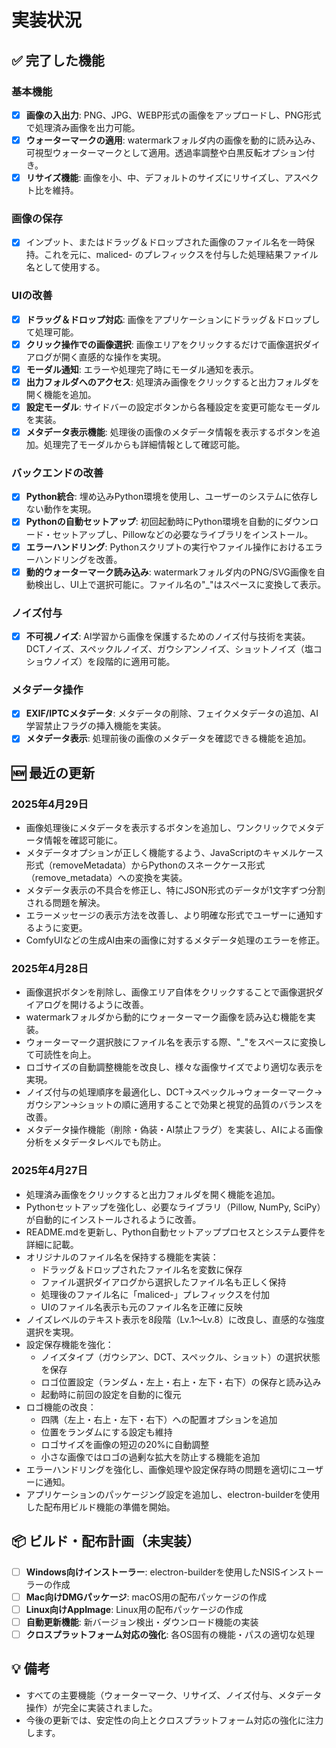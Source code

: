 # 実装状況

## ✅ 完了した機能

### 基本機能
- [x] **画像の入出力**: PNG、JPG、WEBP形式の画像をアップロードし、PNG形式で処理済み画像を出力可能。
- [x] **ウォーターマークの適用**: watermarkフォルダ内の画像を動的に読み込み、可視型ウォーターマークとして適用。透過率調整や白黒反転オプション付き。
- [x] **リサイズ機能**: 画像を小、中、デフォルトのサイズにリサイズし、アスペクト比を維持。

### 画像の保存
- [x] インプット、またはドラッグ＆ドロップされた画像のファイル名を一時保持。これを元に、maliced- のプレフィックスを付与した処理結果ファイル名として使用する。

### UIの改善
- [x] **ドラッグ＆ドロップ対応**: 画像をアプリケーションにドラッグ＆ドロップして処理可能。
- [x] **クリック操作での画像選択**: 画像エリアをクリックするだけで画像選択ダイアログが開く直感的な操作を実現。
- [x] **モーダル通知**: エラーや処理完了時にモーダル通知を表示。
- [x] **出力フォルダへのアクセス**: 処理済み画像をクリックすると出力フォルダを開く機能を追加。
- [x] **設定モーダル**: サイドバーの設定ボタンから各種設定を変更可能なモーダルを実装。
- [x] **メタデータ表示機能**: 処理後の画像のメタデータ情報を表示するボタンを追加。処理完了モーダルからも詳細情報として確認可能。

### バックエンドの改善
- [x] **Python統合**: 埋め込みPython環境を使用し、ユーザーのシステムに依存しない動作を実現。
- [x] **Pythonの自動セットアップ**: 初回起動時にPython環境を自動的にダウンロード・セットアップし、Pillowなどの必要なライブラリをインストール。
- [x] **エラーハンドリング**: Pythonスクリプトの実行やファイル操作におけるエラーハンドリングを改善。
- [x] **動的ウォーターマーク読み込み**: watermarkフォルダ内のPNG/SVG画像を自動検出し、UI上で選択可能に。ファイル名の"_"はスペースに変換して表示。

### ノイズ付与
- [x] **不可視ノイズ**: AI学習から画像を保護するためのノイズ付与技術を実装。DCTノイズ、スペックルノイズ、ガウシアンノイズ、ショットノイズ（塩コショウノイズ）を段階的に適用可能。

### メタデータ操作
- [x] **EXIF/IPTCメタデータ**: メタデータの削除、フェイクメタデータの追加、AI学習禁止フラグの挿入機能を実装。
- [x] **メタデータ表示**: 処理前後の画像のメタデータを確認できる機能を追加。

## 🆕 最近の更新

### 2025年4月29日
- 画像処理後にメタデータを表示するボタンを追加し、ワンクリックでメタデータ情報を確認可能に。
- メタデータオプションが正しく機能するよう、JavaScriptのキャメルケース形式（removeMetadata）からPythonのスネークケース形式（remove_metadata）への変換を実装。
- メタデータ表示の不具合を修正し、特にJSON形式のデータが1文字ずつ分割される問題を解決。
- エラーメッセージの表示方法を改善し、より明確な形式でユーザーに通知するように変更。
- ComfyUIなどの生成AI由来の画像に対するメタデータ処理のエラーを修正。

### 2025年4月28日
- 画像選択ボタンを削除し、画像エリア自体をクリックすることで画像選択ダイアログを開けるように改善。
- watermarkフォルダから動的にウォーターマーク画像を読み込む機能を実装。
- ウォーターマーク選択肢にファイル名を表示する際、"_"をスペースに変換して可読性を向上。
- ロゴサイズの自動調整機能を改良し、様々な画像サイズでより適切な表示を実現。
- ノイズ付与の処理順序を最適化し、DCT→スペックル→ウォーターマーク→ガウシアン→ショットの順に適用することで効果と視覚的品質のバランスを改善。
- メタデータ操作機能（削除・偽装・AI禁止フラグ）を実装し、AIによる画像分析をメタデータレベルでも防止。

### 2025年4月27日
- 処理済み画像をクリックすると出力フォルダを開く機能を追加。
- Pythonセットアップを強化し、必要なライブラリ（Pillow, NumPy, SciPy）が自動的にインストールされるように改善。
- README.mdを更新し、Python自動セットアッププロセスとシステム要件を詳細に記載。
- オリジナルのファイル名を保持する機能を実装：
  - ドラッグ＆ドロップされたファイル名を変数に保存
  - ファイル選択ダイアログから選択したファイル名も正しく保持
  - 処理後のファイル名に「maliced-」プレフィックスを付加
  - UIのファイル名表示も元のファイル名を正確に反映
- ノイズレベルのテキスト表示を8段階（Lv.1〜Lv.8）に改良し、直感的な強度選択を実現。
- 設定保存機能を強化：
  - ノイズタイプ（ガウシアン、DCT、スペックル、ショット）の選択状態を保存
  - ロゴ位置設定（ランダム・左上・右上・左下・右下）の保存と読み込み
  - 起動時に前回の設定を自動的に復元
- ロゴ機能の改良：
  - 四隅（左上・右上・左下・右下）への配置オプションを追加
  - 位置をランダムにする設定も維持
  - ロゴサイズを画像の短辺の20%に自動調整
  - 小さな画像ではロゴの過剰な拡大を防止する機能を追加
- エラーハンドリングを強化し、画像処理や設定保存時の問題を適切にユーザーに通知。
- アプリケーションのパッケージング設定を追加し、electron-builderを使用した配布用ビルド機能の準備を開始。

## 📦 ビルド・配布計画（未実装）
- [ ] **Windows向けインストーラー**: electron-builderを使用したNSISインストーラーの作成
- [ ] **Mac向けDMGパッケージ**: macOS用の配布パッケージの作成
- [ ] **Linux向けAppImage**: Linux用の配布パッケージの作成
- [ ] **自動更新機能**: 新バージョン検出・ダウンロード機能の実装
- [ ] **クロスプラットフォーム対応の強化**: 各OS固有の機能・パスの適切な処理

## 💡 備考
- すべての主要機能（ウォーターマーク、リサイズ、ノイズ付与、メタデータ操作）が完全に実装されました。
- 今後の更新では、安定性の向上とクロスプラットフォーム対応の強化に注力します。